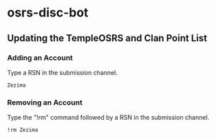 # osrs-disc-bot
## Updating the TempleOSRS and Clan Point List
### Adding an Account
Type a RSN in the submission channel.
```
Zezima
```

### Removing an Account
Type the "!rm" command followed by a RSN in the submission channel.
```
!rm Zezima
```